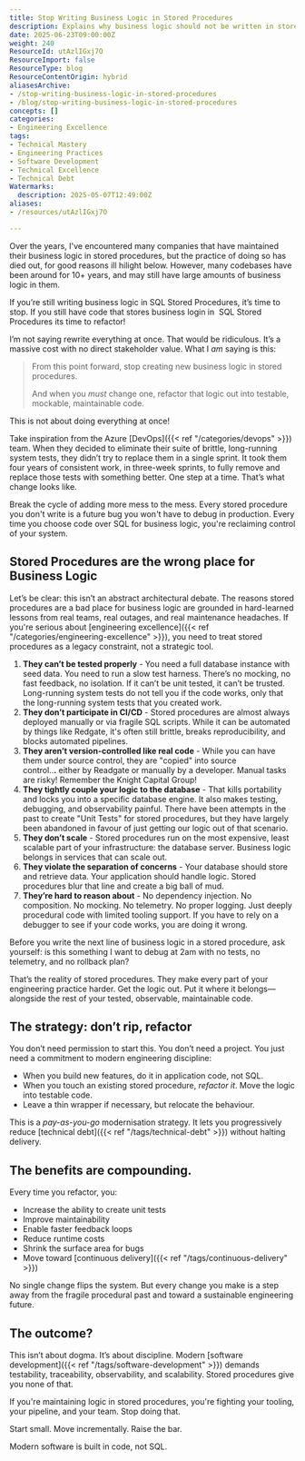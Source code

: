 ```yaml
---
title: Stop Writing Business Logic in Stored Procedures
description: Explains why business logic should not be written in stored procedures, highlighting testability, maintainability, scalability, and strategies for gradual code refactoring.
date: 2025-06-23T09:00:00Z
weight: 240
ResourceId: utAzlIGxj7O
ResourceImport: false
ResourceType: blog
ResourceContentOrigin: hybrid
aliasesArchive:
- /stop-writing-business-logic-in-stored-procedures
- /blog/stop-writing-business-logic-in-stored-procedures
concepts: []
categories:
- Engineering Excellence
tags:
- Technical Mastery
- Engineering Practices
- Software Development
- Technical Excellence
- Technical Debt
Watermarks:
  description: 2025-05-07T12:49:00Z
aliases:
- /resources/utAzlIGxj7O

---
```

Over the years, I've encountered many companies that have maintained their business logic in stored procedures, but the practice of doing so has died out, for good reasons ill hilight below. However, many codebases have been around for 10+ years, and may still have large amounts of business logic in them.

If you’re still writing business logic in SQL Stored Procedures, it’s time to stop. If you still have code that stores business login in  SQL Stored Procedures its time to refactor!

I’m not saying rewrite everything at once. That would be ridiculous. It’s a massive cost with no direct stakeholder value. What I _am_ saying is this:

> From this point forward, stop creating new business logic in stored procedures.
>
> And when you _must_ change one, refactor that logic out into testable, mockable, maintainable code.

This is not about doing everything at once!

Take inspiration from the Azure [DevOps]({{< ref "/categories/devops" >}}) team. When they decided to eliminate their suite of brittle, long-running system tests, they didn’t try to replace them in a single sprint. It took them four years of consistent work, in three-week sprints, to fully remove and replace those tests with something better. One step at a time. That’s what change looks like.

Break the cycle of adding more mess to the mess. Every stored procedure you don't write is a future bug you won't have to debug in production. Every time you choose code over SQL for business logic, you're reclaiming control of your system.

## Stored Procedures are the wrong place for Business Logic

Let’s be clear: this isn’t an abstract architectural debate. The reasons stored procedures are a bad place for business logic are grounded in hard-learned lessons from real teams, real outages, and real maintenance headaches. If you're serious about [engineering excellence]({{< ref "/categories/engineering-excellence" >}}), you need to treat stored procedures as a legacy constraint, not a strategic tool.

1. **They can’t be tested properly** - You need a full database instance with seed data. You need to run a slow test harness. There’s no mocking, no fast feedback, no isolation. If it can’t be unit tested, it can’t be trusted. Long-running system tests do not tell you if the code works, only that the long-running system tests that you created work.
2. **They don’t participate in CI/CD** - Stored procedures are almost always deployed manually or via fragile SQL scripts. While it can be automated by things like Redgate, it's often still brittle, breaks reproducibility, and blocks automated pipelines.
3. **They aren’t version-controlled like real code** - While you can have them under source control, they are "copied" into source control..**.** either by Readgate or manually by a developer. Manual tasks are risky! Remember the Knight Capital Group!
4. **They tightly couple your logic to the database** - That kills portability and locks you into a specific database engine. It also makes testing, debugging, and observability painful. There have been attempts in the past to create "Unit Tests" for stored procedures, but they have largely been abandoned in favour of just getting our logic out of that scenario.
5. **They don’t scale** - Stored procedures run on the most expensive, least scalable part of your infrastructure: the database server. Business logic belongs in services that can scale out.
6. **They violate the separation of concerns** - Your database should store and retrieve data. Your application should handle logic. Stored procedures blur that line and create a big ball of mud.
7. **They’re hard to reason about** - No dependency injection. No composition. No mocking. No telemetry. No proper logging. Just deeply procedural code with limited tooling support. If you have to rely on a debugger to see if your code works, you are doing it wrong.

Before you write the next line of business logic in a stored procedure, ask yourself: is this something I want to debug at 2am with no tests, no telemetry, and no rollback plan?

That’s the reality of stored procedures. They make every part of your engineering practice harder. Get the logic out. Put it where it belongs—alongside the rest of your tested, observable, maintainable code.

## The strategy: don’t rip, refactor

You don’t need permission to start this. You don’t need a project. You just need a commitment to modern engineering discipline:

- When you build new features, do it in application code, not SQL.
- When you touch an existing stored procedure, _refactor it_. Move the logic into testable code.
- Leave a thin wrapper if necessary, but relocate the behaviour.

This is a _pay-as-you-go_ modernisation strategy. It lets you progressively reduce [technical debt]({{< ref "/tags/technical-debt" >}}) without halting delivery.

## The benefits are compounding.

Every time you refactor, you:

- Increase the ability to create unit tests
- Improve maintainability
- Enable faster feedback loops
- Reduce runtime costs
- Shrink the surface area for bugs
- Move toward [continuous delivery]({{< ref "/tags/continuous-delivery" >}})

No single change flips the system. But every change you make is a step away from the fragile procedural past and toward a sustainable engineering future.

## The outcome?

This isn’t about dogma. It’s about discipline. Modern [software development]({{< ref "/tags/software-development" >}}) demands testability, traceability, observability, and scalability. Stored procedures give you none of that.

If you're maintaining logic in stored procedures, you're fighting your tooling, your pipeline, and your team. Stop doing that.

Start small. Move incrementally. Raise the bar.

Modern software is built in code, not SQL.

